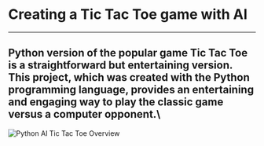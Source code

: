 # Creating a Tic Tac Toe game with AI
---
Python version of the popular game Tic Tac Toe is a straightforward but entertaining version. This project, which was created with the Python programming language, provides an entertaining and engaging way to play the classic game versus a computer opponent.\
---
![Python AI Tic Tac Toe Overview](https://github.com/SumedhaSinghRathor/Tic-Tac-Toe/assets/130545882/d1c6b6f8-9ad0-41e2-aa30-649ad61dfa0a)
